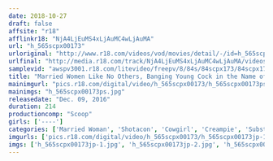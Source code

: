 ```yaml
---
date: 2018-10-27
draft: false
affsite: "r18"
afflinkr18: "NjA4LjEuMS4xLjAuMC4wLjAuMA"
url: "h_565scpx00173"
urloriginal: "http://www.r18.com/videos/vod/movies/detail/-/id=h_565scpx00173"
urlfinal: "http://media.r18.com/track/NjA4LjEuMS4xLjAuMC4wLjAuMA/videos/vod/movies/detail/-/id=h_565scpx00173"
samplevid: "awspv3001.r18.com/litevideo/freepv/8/84s/84scpx173/84scpx173_dmb_w.mp4"
title: "Married Women Like No Others, Banging Young Cock in the Name of Sex Ed! They Get The Boys Hard with Erection Pills To Satiate Their Aching Pussies!"
mainimgurl: "pics.r18.com/digital/video/h_565scpx00173/h_565scpx00173ps.jpg"
mainimgs: "h_565scpx00173ps.jpg"
releasedate: "Dec. 09, 2016"
duration: 214
productioncomp: "Scoop"
girls: ['----']
categories: ['Married Woman', 'Shotacon', 'Cowgirl', 'Creampie', 'Substance Use', 'Hi-Def']
imgurls: ['pics.r18.com/digital/video/h_565scpx00173/h_565scpx00173jp-1.jpg', 'pics.r18.com/digital/video/h_565scpx00173/h_565scpx00173jp-2.jpg', 'pics.r18.com/digital/video/h_565scpx00173/h_565scpx00173jp-3.jpg', 'pics.r18.com/digital/video/h_565scpx00173/h_565scpx00173jp-4.jpg', 'pics.r18.com/digital/video/h_565scpx00173/h_565scpx00173jp-5.jpg', 'pics.r18.com/digital/video/h_565scpx00173/h_565scpx00173jp-6.jpg', 'pics.r18.com/digital/video/h_565scpx00173/h_565scpx00173jp-7.jpg', 'pics.r18.com/digital/video/h_565scpx00173/h_565scpx00173jp-8.jpg', 'pics.r18.com/digital/video/h_565scpx00173/h_565scpx00173jp-9.jpg', 'pics.r18.com/digital/video/h_565scpx00173/h_565scpx00173jp-10.jpg', 'pics.r18.com/digital/video/h_565scpx00173/h_565scpx00173jp-11.jpg', 'pics.r18.com/digital/video/h_565scpx00173/h_565scpx00173jp-12.jpg', 'pics.r18.com/digital/video/h_565scpx00173/h_565scpx00173jp-13.jpg', 'pics.r18.com/digital/video/h_565scpx00173/h_565scpx00173jp-14.jpg', 'pics.r18.com/digital/video/h_565scpx00173/h_565scpx00173jp-15.jpg', 'pics.r18.com/digital/video/h_565scpx00173/h_565scpx00173jp-16.jpg', 'pics.r18.com/digital/video/h_565scpx00173/h_565scpx00173jp-17.jpg', 'pics.r18.com/digital/video/h_565scpx00173/h_565scpx00173jp-18.jpg', 'pics.r18.com/digital/video/h_565scpx00173/h_565scpx00173jp-19.jpg', 'pics.r18.com/digital/video/h_565scpx00173/h_565scpx00173jp-20.jpg']
imgs: ['h_565scpx00173jp-1.jpg', 'h_565scpx00173jp-2.jpg', 'h_565scpx00173jp-3.jpg', 'h_565scpx00173jp-4.jpg', 'h_565scpx00173jp-5.jpg', 'h_565scpx00173jp-6.jpg', 'h_565scpx00173jp-7.jpg', 'h_565scpx00173jp-8.jpg', 'h_565scpx00173jp-9.jpg', 'h_565scpx00173jp-10.jpg', 'h_565scpx00173jp-11.jpg', 'h_565scpx00173jp-12.jpg', 'h_565scpx00173jp-13.jpg', 'h_565scpx00173jp-14.jpg', 'h_565scpx00173jp-15.jpg', 'h_565scpx00173jp-16.jpg', 'h_565scpx00173jp-17.jpg', 'h_565scpx00173jp-18.jpg', 'h_565scpx00173jp-19.jpg', 'h_565scpx00173jp-20.jpg']
---
```

